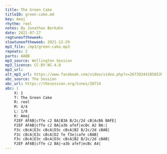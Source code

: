 ```yaml
---
title: The Green Cake
titleID: green-cake.md
key: Amaj
rhythm: reel
notes: By Jonathan Berkahn
date: 2021-07-27
regtuneoftheweek:
slowtuneoftheweek: 2021-12-29
mp3_file: /mp3/green-cake.mp3
repeats: 2
parts: AABB
mp3_source: Wellington Session
mp3_licence: CC-BY-NC-4.0
mp3_url:
alt_mp3_url: https://www.facebook.com/video/video.php?v=267392441856535
abc_source: The Session
abc_url: https://thesession.org/tunes/20714
abc: |
    X: 1
    T: The Green Cake
    R: reel
    M: 4/4
    L: 1/8
    K: Amaj
    F2EF AFAB|cffe c2 BA|B3A B/2c/2d cB|AcBA BAFE|
    F2EF AFAB|cffe c2 BA|a3b afef|ecBc A2 BA:|
    F3c cBcA|E3c cBcA|D3c cBcA|B2 B/2c/2d cBAB|
    F3c cBcA|E3c cBcA|D2 fe f3e|cafe cBAB|
    F3c cBcA|E3c cBcA|D3c cBcA|B2 B/2c/2d cBAB|
    F2EF AFAB|cffe c2 BA|~a3b afef|ecBc A4|
---
```

